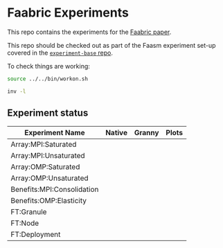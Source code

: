 # Faabric Experiments

This repo contains the experiments for the [Faabric paper](
https://arxiv.org/abs/2302.11358).

This repo should be checked out as part of the Faasm experiment set-up covered
in the [`experiment-base` repo](https://github.com/faasm/experiment-base).

To check things are working:

```bash
source ../../bin/workon.sh

inv -l
```

## Experiment status

| Experiment Name | Native | Granny | Plots |
|---|---|---|---|
| Array:MPI:Saturated |  |  | |
| Array:MPI:Unsaturated |  |  | |
| Array:OMP:Saturated |  |  | |
| Array:OMP:Unsaturated |  |  | |
| Benefits:MPI:Consolidation |  |  | |
| Benefits:OMP:Elasticity |  |  | |
| FT:Granule |  |  | |
| FT:Node |  |  | |
| FT:Deployment |  |  | |
